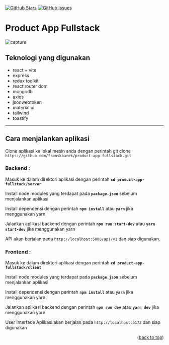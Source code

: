 <a name="readme-top"></a>

[![GitHub Stars](https://img.shields.io/github/stars/franskbarek/product-app-fullstack.svg)](https://github.com/franskbarek/product-app-fullstack/stars) [![GitHub Issues](https://img.shields.io/github/issues/franskbarek/product-app-fullstack.svg)](https://github.com/franskbarek/product-app-fullstack/issues)

# Product App Fullstack

![capture](https://i.ibb.co/Brv9gHJ/capture-product2.jpg)

## Teknologi yang digunakan

- react + vite
- express
- redux toolkit
- react router dom
- mongodb
- axios
- jsonwebtoken
- material ui
- tailwind
- toastify

---

## Cara menjalankan aplikasi

Clone aplikasi ke lokal mesin anda dengan perintah git clone `https://github.com/franskbarek/product-app-fullstack.git`

### Backend :

Masuk ke dalam direktori aplikasi dengan perintah **`cd product-app-fullstack/server`**

Install node modules yang terdapat pada **`package.json`** sebelum menjalankan aplikasi

Install dependensi dengan perintah **`npm install`** atau **`yarn`** jika menggunakan yarn

Jalankan aplikasi backend dengan perintah **`npm run start-dev`** atau **`yarn start-dev`** jika menggunakan yarn

API akan berjalan pada `http://localhost:5000/api/v1` dan siap digunakan.

### Frontend :

Masuk ke dalam direktori aplikasi dengan perintah **`cd product-app-fullstack/client`**

Install node modules yang terdapat pada **`package.json`** sebelum menjalankan aplikasi

Install dependensi dengan perintah **`npm install`** atau **`yarn`** jika menggunakan yarn

Jalankan aplikasi backend dengan perintah **`npm run dev`** atau **`yarn dev`** jika menggunakan yarn

User Interface Aplikasi akan berjalan pada `http://localhost:5173` dan siap digunakan

<p align="right">(<a href="#readme-top">back to top</a>)</p>
